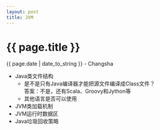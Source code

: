 ```yaml
---
layout: post  
title: JVM  
---
```


{{ page.title }}
================

<p class="meta">{{ page.date | date_to_string }} - Changsha</p>  

+ Java类文件结构
  + 是不是只有Java编译器才能把源文件编译成Class文件？  
  答案：不是，还有Scala、Groovy和Jython等
  + 其他语言是否可以使用
+ JVM类加载机制
+ JVM运行时数据区
+ Java垃圾回收策略